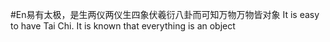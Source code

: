 #En易有太极，是生两仪两仪生四象伏羲衍八卦而可知万物万物皆对象
It is easy to have Tai Chi. It is known that everything is an object
